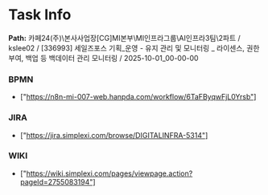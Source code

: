 # Task Info

**Path:** 카페24(주)\본사사업장\[CG]MI본부\MI인프라그룹\AI인프라3팀\2파트 / kslee02 / [336993] 세일즈포스 기획_운영 - 유지 관리 및 모니터링 _ 라이센스, 권한부여, 백업 등 백데이터 관리 모니터링 / 2025-10-01_00-00-00

### BPMN
- ["https://n8n-mi-007-web.hanpda.com/workflow/6TaFByqwFjL0Yrsb"]

### JIRA
- ["https://jira.simplexi.com/browse/DIGITALINFRA-5314"]

### WIKI
- ["https://wiki.simplexi.com/pages/viewpage.action?pageId=2755083194"]

